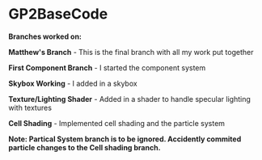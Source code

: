 GP2BaseCode
===========

**Branches worked on:**

**Matthew's Branch** - This is the final branch with all my work put together

**First Component Branch** - I started the component system

**Skybox Working** - I added in a skybox

**Texture/Lighting Shader** - Added in a shader to handle specular lighting with textures

**Cell Shading** - Implemented cell shading and the particle system


**Note: Partical System branch is to be ignored. Accidently commited particle changes to the Cell shading branch.**